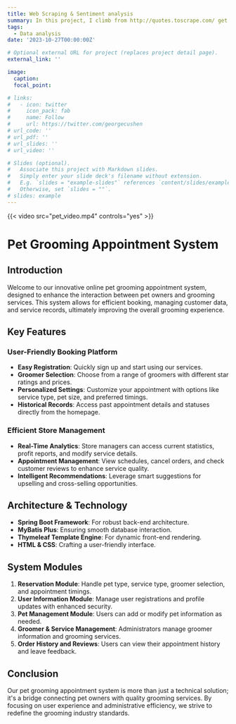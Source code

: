 ```yaml
---
title: Web Scraping & Sentiment analysis
summary: In this project, I climb from http://quotes.toscrape.com/ get data and the data including emotion, meaning and so on were analyzed
tags:
  - Data analysis
date: '2023-10-27T00:00:00Z'

# Optional external URL for project (replaces project detail page).
external_link: ''

image:
  caption: 
  focal_point: 

# links:
#   - icon: twitter
#     icon_pack: fab
#     name: Follow
#     url: https://twitter.com/georgecushen
# url_code: ''
# url_pdf: ''
# url_slides: ''
# url_video: ''

# Slides (optional).
#   Associate this project with Markdown slides.
#   Simply enter your slide deck's filename without extension.
#   E.g. `slides = "example-slides"` references `content/slides/example-slides.md`.
#   Otherwise, set `slides = ""`.
# slides: example
---
```

{{< video src="pet_video.mp4" controls="yes" >}}

# Pet Grooming Appointment System

## Introduction
Welcome to our innovative online pet grooming appointment system, designed to enhance the interaction between pet owners and grooming services. This system allows for efficient booking, managing customer data, and service records, ultimately improving the overall grooming experience.

## Key Features

### User-Friendly Booking Platform
- **Easy Registration**: Quickly sign up and start using our services.
- **Groomer Selection**: Choose from a range of groomers with different star ratings and prices.
- **Personalized Settings**: Customize your appointment with options like service type, pet size, and preferred timings.
- **Historical Records**: Access past appointment details and statuses directly from the homepage.

### Efficient Store Management
- **Real-Time Analytics**: Store managers can access current statistics, profit reports, and modify service details.
- **Appointment Management**: View schedules, cancel orders, and check customer reviews to enhance service quality.
- **Intelligent Recommendations**: Leverage smart suggestions for upselling and cross-selling opportunities.

## Architecture & Technology
- **Spring Boot Framework**: For robust back-end architecture.
- **MyBatis Plus**: Ensuring smooth database interaction.
- **Thymeleaf Template Engine**: For dynamic front-end rendering.
- **HTML & CSS**: Crafting a user-friendly interface.

## System Modules
1. **Reservation Module**: Handle pet type, service type, groomer selection, and appointment timings.
2. **User Information Module**: Manage user registrations and profile updates with enhanced security.
3. **Pet Management Module**: Users can add or modify pet information as needed.
4. **Groomer & Service Management**: Administrators manage groomer information and grooming services.
5. **Order History and Reviews**: Users can view their appointment history and leave feedback.

## Conclusion
Our pet grooming appointment system is more than just a technical solution; it's a bridge connecting pet owners with quality grooming services. By focusing on user experience and administrative efficiency, we strive to redefine the grooming industry standards.
